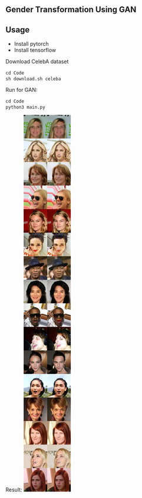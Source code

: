 Gender Transformation Using GAN
-------

## Usage

* Install pytorch
* Install tensorflow


Download CelebA dataset
```
cd Code
sh download.sh celeba
```

Run for GAN:

```
cd Code
python3 main.py 
```

Result:
![](Images/147000-images.jpg)